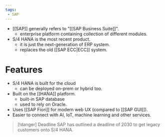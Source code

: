 ```yaml
---
tags:
 - SAP
---
```

- [[SAP]] generally refers to "[[SAP Business Suite]]".
	- enterprise platform containing collection of different modules.
- S/4 HANA is the most recent product.
	- it is just the next-generation of ERP system.
	- replaces the old [[SAP ECC|ECC]] system.
# Features

- S/4 HANA is built for the cloud
	- can be deployed on-prem or hybrid too.
- Built on the [[HANA]] platform.
	- built-in SAP database
	- used to rely on Oracle.
- Uses [[SAP Fiori]] for modern web UX (compared to [[SAP GUI]]).
- Easier to connect with AI, IoT, machine learning and other services.

>[!danger] Deadline
>SAP has outlined a deadline of 2030 to get legacy customers onto S/4 HANA.